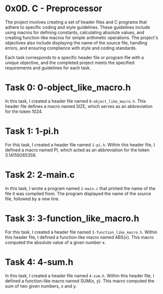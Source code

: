 # 0x0D. C - Preprocessor
The project involves creating a set of header files and C programs that adhere to specific coding and style guidelines. These guidelines include using macros for defining constants, calculating absolute values, and creating function-like macros for simple arithmetic operations. The project's objectives also include displaying the name of the source file, handling errors, and ensuring compliance with style and coding standards.

Each task corresponds to a specific header file or program file with a unique objective, and the completed project meets the specified requirements and guidelines for each task.

# Task 0: 0-object_like_macro.h

In this task, I created a header file named `0-object_like_macro.h`. This header file defines a macro named SIZE, which serves as an abbreviation for the token 1024.

# Task 1: 1-pi.h

For this task, I created a header file named `1-pi.h`. Within this header file, I defined a macro named PI, which acted as an abbreviation for the token 3.14159265359.

# Task 2: 2-main.c

In this task, I wrote a program named `2-main.c` that printed the name of the file it was compiled from. The program displayed the name of the source file, followed by a new line.

# Task 3: 3-function_like_macro.h

For this task, I created a header file named `3-function_like_macro.h`. Within this header file, I defined a function-like macro named ABS(x). This macro computed the absolute value of a given number x.

# Task 4: 4-sum.h

In this task, I created a header file named `4-sum.h`. Within this header file, I defined a function-like macro named SUM(x, y). This macro computed the sum of two given numbers, x and y.
